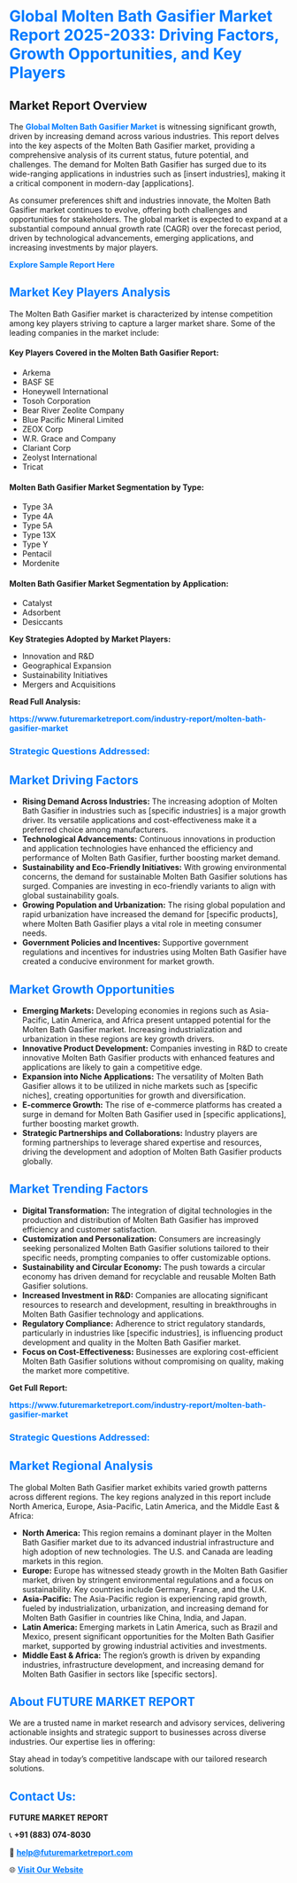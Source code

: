 <h1 style="color: #007BFF;">Global Molten Bath Gasifier Market Report 2025-2033: Driving Factors, Growth Opportunities, and Key Players</h1>

<section id="overview">
<h2>Market Report Overview</h2>
<p>The <a href="https://www.futuremarketreport.com/industry-report/molten-bath-gasifier-market" style="color: #007BFF; text-decoration: none;"><strong>Global Molten Bath Gasifier Market</strong></a> is witnessing significant growth, driven by increasing demand across various industries. This report delves into the key aspects of the Molten Bath Gasifier market, providing a comprehensive analysis of its current status, future potential, and challenges. The demand for Molten Bath Gasifier has surged due to its wide-ranging applications in industries such as [insert industries], making it a critical component in modern-day [applications].</p>
<p>As consumer preferences shift and industries innovate, the Molten Bath Gasifier market continues to evolve, offering both challenges and opportunities for stakeholders. The global market is expected to expand at a substantial compound annual growth rate (CAGR) over the forecast period, driven by technological advancements, emerging applications, and increasing investments by major players.</p>
</section>

<section id="overview">
<p><a href="https://www.futuremarketreport.com/request-sample/reportId=33636" style="color: #007BFF; text-decoration: none;"><strong>Explore Sample Report Here</strong></a></p>
</section>

<section id="key-players">
<h2 style="color: #007BFF;">Market Key Players Analysis</h2>
<p>The Molten Bath Gasifier market is characterized by intense competition among key players striving to capture a larger market share. Some of the leading companies in the market include:</p>
<h4>Key Players Covered in the Molten Bath Gasifier Report:</h4>
<ul><li>Arkema</li><li>BASF SE</li><li>Honeywell International</li><li>Tosoh Corporation</li><li>Bear River Zeolite Company</li><li>Blue Pacific Mineral Limited</li><li>ZEOX Corp</li><li>W.R. Grace and Company</li><li>Clariant Corp</li><li>Zeolyst International</li><li>Tricat</li></ul>
<h4>Molten Bath Gasifier Market Segmentation by Type:</h4>
<ul><li>Type 3A</li><li>Type 4A</li><li>Type 5A</li><li>Type 13X</li><li>Type Y</li><li>Pentacil</li><li>Mordenite</li></ul>

<h4>Molten Bath Gasifier Market Segmentation by Application:</h4>
<ul><li>Catalyst</li><li>Adsorbent</li><li>Desiccants</li></ul>
<p><strong>Key Strategies Adopted by Market Players:</strong></p>
<ul>
<li>Innovation and R&D</li>
<li>Geographical Expansion</li>
<li>Sustainability Initiatives</li>
<li>Mergers and Acquisitions</li>
</ul>
</section>

<section>
<p><strong>Read Full Analysis: </strong></p><a href="https://www.futuremarketreport.com/industry-report/molten-bath-gasifier-market" style="color: #007BFF; text-decoration: none;"><strong>https://www.futuremarketreport.com/industry-report/molten-bath-gasifier-market</strong></a>
<h3 style="color: #007BFF;">Strategic Questions Addressed:</h3>
</section>

<section id="driving-factors">
<h2 style="color: #007BFF;">Market Driving Factors</h2>
<ul>
<li><strong>Rising Demand Across Industries:</strong> The increasing adoption of Molten Bath Gasifier in industries such as [specific industries] is a major growth driver. Its versatile applications and cost-effectiveness make it a preferred choice among manufacturers.</li>
<li><strong>Technological Advancements:</strong> Continuous innovations in production and application technologies have enhanced the efficiency and performance of Molten Bath Gasifier, further boosting market demand.</li>
<li><strong>Sustainability and Eco-Friendly Initiatives:</strong> With growing environmental concerns, the demand for sustainable Molten Bath Gasifier solutions has surged. Companies are investing in eco-friendly variants to align with global sustainability goals.</li>
<li><strong>Growing Population and Urbanization:</strong> The rising global population and rapid urbanization have increased the demand for [specific products], where Molten Bath Gasifier plays a vital role in meeting consumer needs.</li>
<li><strong>Government Policies and Incentives:</strong> Supportive government regulations and incentives for industries using Molten Bath Gasifier have created a conducive environment for market growth.</li>
</ul>
</section>

<section id="growth-opportunities">
<h2 style="color: #007BFF;">Market Growth Opportunities</h2>
<ul>
<li><strong>Emerging Markets:</strong> Developing economies in regions such as Asia-Pacific, Latin America, and Africa present untapped potential for the Molten Bath Gasifier market. Increasing industrialization and urbanization in these regions are key growth drivers.</li>
<li><strong>Innovative Product Development:</strong> Companies investing in R&D to create innovative Molten Bath Gasifier products with enhanced features and applications are likely to gain a competitive edge.</li>
<li><strong>Expansion into Niche Applications:</strong> The versatility of Molten Bath Gasifier allows it to be utilized in niche markets such as [specific niches], creating opportunities for growth and diversification.</li>
<li><strong>E-commerce Growth:</strong> The rise of e-commerce platforms has created a surge in demand for Molten Bath Gasifier used in [specific applications], further boosting market growth.</li>
<li><strong>Strategic Partnerships and Collaborations:</strong> Industry players are forming partnerships to leverage shared expertise and resources, driving the development and adoption of Molten Bath Gasifier products globally.</li>
</ul>
</section>

<section id="trending-factors">
<h2 style="color: #007BFF;">Market Trending Factors</h2>
<ul>
<li><strong>Digital Transformation:</strong> The integration of digital technologies in the production and distribution of Molten Bath Gasifier has improved efficiency and customer satisfaction.</li>
<li><strong>Customization and Personalization:</strong> Consumers are increasingly seeking personalized Molten Bath Gasifier solutions tailored to their specific needs, prompting companies to offer customizable options.</li>
<li><strong>Sustainability and Circular Economy:</strong> The push towards a circular economy has driven demand for recyclable and reusable Molten Bath Gasifier solutions.</li>
<li><strong>Increased Investment in R&D:</strong> Companies are allocating significant resources to research and development, resulting in breakthroughs in Molten Bath Gasifier technology and applications.</li>
<li><strong>Regulatory Compliance:</strong> Adherence to strict regulatory standards, particularly in industries like [specific industries], is influencing product development and quality in the Molten Bath Gasifier market.</li>
<li><strong>Focus on Cost-Effectiveness:</strong> Businesses are exploring cost-efficient Molten Bath Gasifier solutions without compromising on quality, making the market more competitive.</li>
</ul>
</section>

<section>
<p><strong>Get Full Report: </strong></p><a href="https://www.futuremarketreport.com/industry-report/molten-bath-gasifier-market" style="color: #007BFF; text-decoration: none;"><strong>https://www.futuremarketreport.com/industry-report/molten-bath-gasifier-market</strong></a>
<h3 style="color: #007BFF;">Strategic Questions Addressed:</h3>
</section>


<section id="regional-analysis">
<h2 style="color: #007BFF;">Market Regional Analysis</h2>
<p>The global Molten Bath Gasifier market exhibits varied growth patterns across different regions. The key regions analyzed in this report include North America, Europe, Asia-Pacific, Latin America, and the Middle East & Africa:</p>
<ul>
<li><strong>North America:</strong> This region remains a dominant player in the Molten Bath Gasifier market due to its advanced industrial infrastructure and high adoption of new technologies. The U.S. and Canada are leading markets in this region.</li>
<li><strong>Europe:</strong> Europe has witnessed steady growth in the Molten Bath Gasifier market, driven by stringent environmental regulations and a focus on sustainability. Key countries include Germany, France, and the U.K.</li>
<li><strong>Asia-Pacific:</strong> The Asia-Pacific region is experiencing rapid growth, fueled by industrialization, urbanization, and increasing demand for Molten Bath Gasifier in countries like China, India, and Japan.</li>
<li><strong>Latin America:</strong> Emerging markets in Latin America, such as Brazil and Mexico, present significant opportunities for the Molten Bath Gasifier market, supported by growing industrial activities and investments.</li>
<li><strong>Middle East & Africa:</strong> The region’s growth is driven by expanding industries, infrastructure development, and increasing demand for Molten Bath Gasifier in sectors like [specific sectors].</li>
</ul>
</section>

<footer>
<h2 style="color: #007BFF;">About FUTURE MARKET REPORT</h2>
<p>We are a trusted name in market research and advisory services, delivering actionable insights and strategic support to businesses across diverse industries. Our expertise lies in offering:</p>

<p>Stay ahead in today’s competitive landscape with our tailored research solutions.</p>

<h2 style="color: #007BFF;">Contact Us:</h2>
<p><strong>FUTURE MARKET REPORT</strong></p>
<p>📞 <strong>+91 (883) 074-8030</strong></p>
<p>📧 <strong><a href="mailto:help@futuremarketreport.com" style="color: #007BFF;">help@futuremarketreport.com</a></strong></p>
<p>🌐 <strong><a href="https://www.futuremarketreport.com/" style="color: #007BFF;">Visit Our Website</a></strong></p>
</footer>